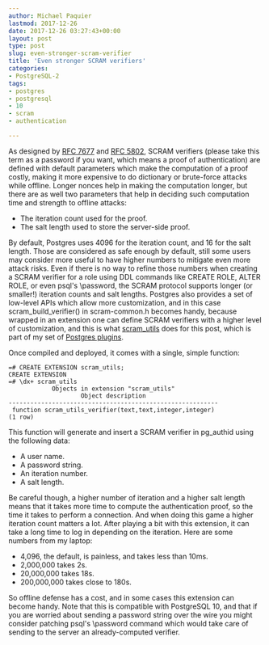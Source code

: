 ```yaml
---
author: Michael Paquier
lastmod: 2017-12-26
date: 2017-12-26 03:27:43+00:00
layout: post
type: post
slug: even-stronger-scram-verifier
title: 'Even stronger SCRAM verifiers'
categories:
- PostgreSQL-2
tags:
- postgres
- postgresql
- 10
- scram
- authentication

---
```


As designed by [RFC 7677](http://www.ietf.org/rfc/rfc7677.txt) and
[RFC 5802](http://www.ietf.org/rfc/rfc5802.txt), SCRAM verifiers (please
take this term as a password if you want, which means a proof of
authentication) are defined with default parameters which make the
computation of a proof costly, making it more expensive to do dictionary
or brute-force attacks while offline. Longer nonces help in making the
computation longer, but there are as well two parameters that help in
deciding such computation time and strength to offline attacks:

  * The iteration count used for the proof.
  * The salt length used to store the server-side proof.

By default, Postgres uses 4096 for the iteration count, and 16 for
the salt length. Those are considered as safe enough by default, still
some users may consider more useful to have higher numbers to mitigate
even more attack risks. Even if there is no way to refine those numbers
when creating a SCRAM verifier for a role using DDL commands like CREATE
ROLE, ALTER ROLE, or even psql's \password, the SCRAM protocol supports
longer (or smaller!) iteration counts and salt lengths. Postgres also
provides a set of low-level APIs which allow more customization, and in
this case scram\_build\_verifier() in scram-common.h becomes handy, because
wrapped in an extension one can define SCRAM verifiers with a higher level
of customization, and this is what
[scram\_utils](https://github.com/michaelpq/pg_plugins/tree/master/scram_utils)
does for this post, which is part of my set of
[Postgres plugins](https://github.com/michaelpq/pg_plugins).

Once compiled and deployed, it comes with a single, simple function:

    =# CREATE EXTENSION scram_utils;
    CREATE EXTENSION
    =# \dx+ scram_utils
                Objects in extension "scram_utils"
                        Object description
    ----------------------------------------------------------
     function scram_utils_verifier(text,text,integer,integer)
    (1 row)

This function will generate and insert a SCRAM verifier in pg\_authid using
the following data:

  * A user name.
  * A password string.
  * An iteration number.
  * A salt length.

Be careful though, a higher number of iteration and a higher salt length
means that it takes more time to compute the authentication proof, so the
time it takes to perform a connection. And when doing this game a higher
iteration count matters a lot. After playing a bit with this extension,
it can take a long time to log in depending on the iteration. Here are
some numbers from my laptop:

  * 4,096, the default, is painless, and takes less than 10ms.
  * 2,000,000 takes 2s.
  * 20,000,000 takes 18s.
  * 200,000,000 takes close to 180s.

So offline defense has a cost, and in some cases this extension can
become handy. Note that this is compatible with PostgreSQL 10, and that
if you are worried about sending a password string over the wire you
might consider patching psql's \password command which would take care
of sending to the server an already-computed verifier.
